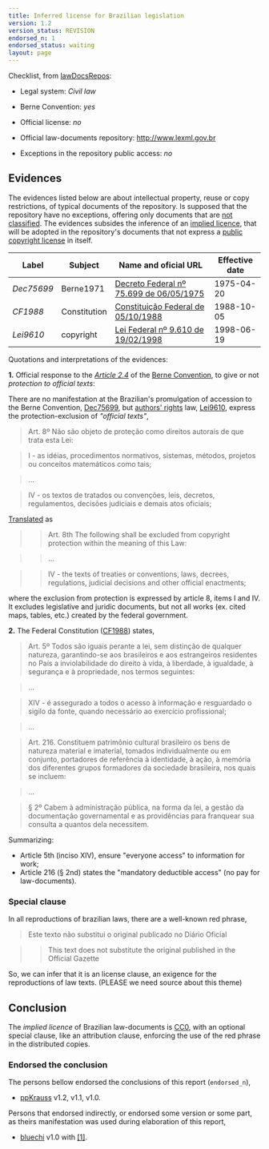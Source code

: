 ```yaml
---
title: Inferred license for Brazilian legislation
version: 1.2
version_status: REVISION
endorsed_n: 1
endorsed_status: waiting
layout: page
---
```


Checklist, from [lawDocsRepos](https://github.com/ppKrauss/openCitation/blob/master/data/lawDocsRepos.csv):

 * Legal system: *Civil law*

 * Berne Convention: *yes*

 * Official license: *no*

 * Official law-documents repository: http://www.lexml.gov.br

 * Exceptions in the repository public access: *no*

## Evidences

The evidences listed below are about intellectual property, reuse or copy restrictions, of typical documents of the repository. Is supposed that the repository have no exceptions, offering only documents that are [not classified](https://en.wikipedia.org/wiki/Classified_information).  The evidences subsides the inference of  an [implied licence](https://en.wikipedia.org/wiki/Implied_license), that will be adopted  in the repository's documents that not express a [public copyright license](https://en.wikipedia.org/wiki/Public_copyright_license) in itself.

Label  | Subject | Name and oficial URL | Effective date
---    | ---     | ---                  | ---
*Dec75699* | Berne1971 | [Decreto Federal nº 75.699 de 06/05/1975](http://www.lexml.gov.br/urn/urn:lex:br:federal:decreto:1975-05-06;75699) | 1975-04-20
*CF1988*  | Constitution | [Constituição Federal de 05/10/1988](http://www.lexml.gov.br/urn/urn:lex:br:federal:constituicao:1988-10-05;1988) | 1988-10-05
*Lei9610* | copyright | [Lei Federal nº 9.610 de 19/02/1998](http://www.lexml.gov.br/urn/urn:lex:br:federal:lei:1998-02-19;9610)| 1998-06-19

Quotations and interpretations of the evidences:

**1.** Official response to the  [*Article 2.4*](http://www.wipo.int/wipolex/en/treaties/text.jsp?file_id=283698#P89_12211) of the [Berne Convention](https://en.wikipedia.org/wiki/Berne_Convention), to give or not *protection to official texts*:

There are no manifestation at the Brazilian's promulgation of accession to the Berne Convention, [Dec75699](http://www.lexml.gov.br/urn/urn:lex:br:federal:decreto:1975-05-06;75699),  but [authors' rights](https://en.wikipedia.org/wiki/Authors%27_rights) law, [Lei9610](http://www.lexml.gov.br/urn/urn:lex:br:federal:lei:1998-02-19;9610), express the protection-exclusion of *"official texts"*,

>  Art. 8º Não são objeto de proteção como direitos autorais de que trata esta Lei:

> I - as idéias, procedimentos normativos, sistemas, métodos, projetos ou conceitos matemáticos como tais;

> ...

> IV - os textos de tratados ou convenções, leis, decretos, regulamentos, decisões judiciais e demais atos oficiais;


[Translated](http://english.tse.jus.br/arquivos/federal-constitution) as

>> Art. 8th The following shall be excluded from copyright protection within the meaning of this Law:

>> ...

>> IV - the texts of treaties or conventions, laws, decrees, regulations, judicial decisions and other official enactments;

where the exclusion from protection is expressed by article 8, items I and IV.
It excludes legislative and juridic documents, but not all works (ex. cited maps, tables, etc.) created by the federal government.


**2.** The Federal Constitution ([CF1988](http://www.lexml.gov.br/urn/urn:lex:br:federal:constituicao:1988-10-05;1988)) states,

> Art. 5º Todos são iguais perante a lei, sem distinção de qualquer natureza, garantindo-se aos brasileiros e aos estrangeiros residentes no País a inviolabilidade do direito à vida, à liberdade, à igualdade, à segurança e à propriedade, nos termos seguintes:

>  ...

> XIV - é assegurado a todos o acesso à informação e resguardado o sigilo da fonte, quando necessário ao exercício profissional; 

>  ...

>  Art. 216. Constituem patrimônio cultural brasileiro os bens de natureza material e imaterial, tomados individualmente ou em conjunto, portadores de referência à identidade, à ação, à memória dos diferentes grupos formadores da sociedade brasileira, nos quais se incluem: 

> ...

>  § 2º Cabem à administração pública, na forma da lei, a gestão da documentação governamental e as providências para franquear sua consulta a quantos dela necessitem. 

Summarizing: 
* Article 5th (inciso XIV), ensure "everyone access" to information for work;
* Article 216 (§ 2nd) states the "mandatory deductible access" (no pay for law-documents).

### Special clause
In all reproductions of brazilian laws, there are a well-known red phrase,

> Este texto não substitui o original publicado no Diário Oficial

>  > This text does not substitute the original published in the Official Gazette

So, we can infer  that it is an license clause, an exigence for  the reproductions of law texts. (PLEASE we need source about this theme) 

## Conclusion

The  *implied licence* of Brazilian law-documents is [CC0](https://creativecommons.org/publicdomain/zero/1.0/legalcode),  with an optional special clause, like an attribution clause, enforcing the use of the red phrase in the distributed copies.

### Endorsed the conclusion
The persons bellow endorsed the conclusions of this report (`endorsed_n`),
* [ppKrauss](https://github.com/ppKrauss) v1.2, v1.1, v1.0.

Persons that endorsed indirectly, or endorsed some version or some part, as theirs manifestation was used during elaboration of this report,
* [bluechi](https://github.com/bluechi) v1.0 with [[1]](https://github.com/okfn/opendefinition/issues/114#issuecomment-122265499).
